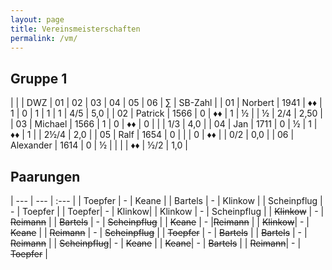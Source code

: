 ```yaml
---
layout: page
title: Vereinsmeisterschaften
permalink: /vm/
---
```


## Gruppe 1

 | | | DWZ | 01 | 02 | 03 | 04 | 05 | 06 | ∑  | SB-Zahl |
 | 01 |  Norbert |  1941 | ♦♦  | 1  | 0  | 1  | 1   | 1 | 4/5 |  5,0 |
 | 02 |  Patrick | 1566  | 0 | ♦♦ |  1 | ½ | | ½ | 2/4  | 2,50 |
 | 03 |  Michael | 1566 |  1  | 0 | ♦♦ |  0  |  | | 1/3  | 4,0 |
 | 04 | Jan | 1711 |  0 | ½ | 1 | ♦♦ |  1 |  | 2½/4 |   2,0 |
 | 05 | Ralf | 1654 |  0 | |  |  0 | ♦♦ | |  0/2 |  0,0 |
 | 06 | Alexander | 1614 |  0 |  ½ | | | | ♦♦  | ½/2 |  1,0 |

## Paarungen

| --- | --- | :--- |
| Toepfer | - | Keane |
| Bartels | - | Klinkow |
| Scheinpflug | - | Toepfer |
| Toepfer|  -  | Klinkow|
| Klinkow | - | Scheinpflug |
| ~~Klinkow~~ | - | ~~Reimann~~ |
| ~~Bartels~~ | - | ~~Scheinpflug~~ |
| ~~Keane~~ | - |~~Reimann~~ |
| ~~Klinkow~~| - | ~~Keane~~ |
| ~~Reimann~~ | - | ~~Scheinpflug~~ |
| ~~Toepfer~~ | - | ~~Bartels~~ |
| ~~Bartels~~ | - | ~~Reimann~~ |
| ~~Scheinpflug~~| - | ~~Keane~~ |
| ~~Keane~~| - | ~~Bartels~~ |
| ~~Reimann~~| - | ~~Toepfer~~ |
